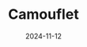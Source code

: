 ---  
layout: startup_page  
title: "Camouflet"  
id: "camouflet.co"  
permalink: "/camoufletcamouflet.co11122024/"  
website: "https://www.camouflet.co/"  
funding_round: "Seed"  
funding_amount: "$3M"  
investors: "Private Investors"  
about: "Camouflet offers AI-driven dynamic pricing solutions that help businesses optimize profitability and stay competitive. Its platform uses machine learning, predictive analytics, and real-time data to provide instant, intelligent pricing adjustments. This allows businesses to adapt to market demands, competitor actions, and customer behavior."  
markets: "E-commerce, Retail, Hospitality, Artificial Intelligence (AI), Machine Learning, Predictive Analytics, SaaS, Software"  
hq: "Los Angeles, California, United States"  
founded_year: "2024"  
linkedin: "https://www.linkedin.com/company/camouflet"  
twitter: ""  
instagram: ""  
facebook: ""  
crunchbase: "https://www.crunchbase.com/organization/camouflet"  
pitchbook: "https://pitchbook.com/profiles/company/707904-82"  

date_display: "12-Nov-2024"  
date: "2024-11-12"

# SEO Optimization  
meta_title: "Camouflet - Seed Funding ($3M)"  
meta_description: "Camouflet, Camouflet offers AI-driven dynamic pricing solutions that help businesses optimize profitability and stay competitive. Its platform uses machine learn..."  
meta_keywords: "Camouflet, E-commerce, Retail, Hospitality, Artificial Intelligence (AI), Machine Learning, Predictive Analytics, SaaS, Software, Seed funding"  
canonical_url: "https://startup.projectstartups.com/camoufletcamouflet.co11122024/"  
---
